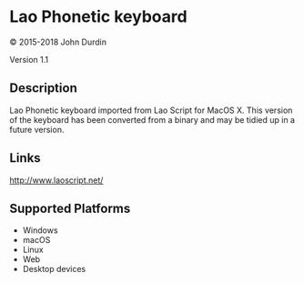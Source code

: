 Lao Phonetic keyboard
==============

© 2015-2018 John Durdin

Version 1.1

Description
-----------

Lao Phonetic keyboard imported from Lao Script for MacOS X. This 
version of the keyboard has been converted from a binary and may
be tidied up in a future version.

Links
-----
http://www.laoscript.net/

Supported Platforms
-------------------
 * Windows
 * macOS
 * Linux
 * Web
 * Desktop devices
 